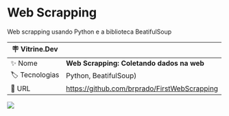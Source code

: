 # Web Scrapping
Web scrapping usando Python e a biblioteca BeatifulSoup

| :placard: Vitrine.Dev |     |
| -------------  | --- |
| :sparkles: Nome        | **Web Scrapping: Coletando dados na web**
| :label: Tecnologias | Python, BeatifulSoup)
| :rocket: URL         | https://github.com/brprado/FirstWebScrapping


<!-- Inserir imagem com a #vitrinedev ao final do link -->
![](https://blog.apify.com/content/images/2022/09/what_is_web_scraping.png#vitrinedev)
